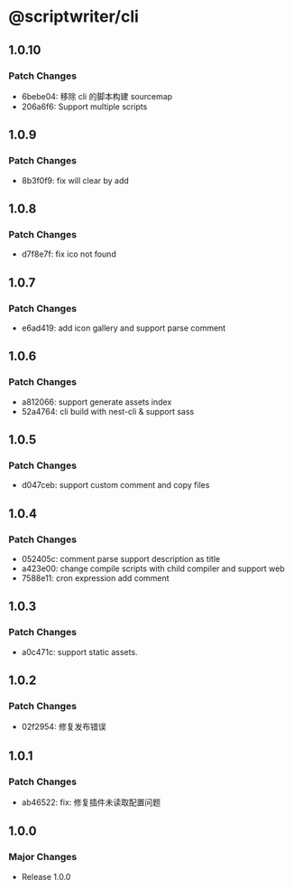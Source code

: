 # @scriptwriter/cli

## 1.0.10

### Patch Changes

- 6bebe04: 移除 cli 的脚本构建 sourcemap
- 206a6f6: Support multiple scripts

## 1.0.9

### Patch Changes

- 8b3f0f9: fix will clear by add

## 1.0.8

### Patch Changes

- d7f8e7f: fix ico not found

## 1.0.7

### Patch Changes

- e6ad419: add icon gallery and support parse comment

## 1.0.6

### Patch Changes

- a812066: support generate assets index
- 52a4764: cli build with nest-cli & support sass

## 1.0.5

### Patch Changes

- d047ceb: support custom comment and copy files

## 1.0.4

### Patch Changes

- 052405c: comment parse support description as title
- a423e00: change compile scripts with child compiler and support web
- 7588e11: cron expression add comment

## 1.0.3

### Patch Changes

- a0c471c: support static assets.

## 1.0.2

### Patch Changes

- 02f2954: 修复发布错误

## 1.0.1

### Patch Changes

- ab46522: fix: 修复插件未读取配置问题

## 1.0.0

### Major Changes

- Release 1.0.0

